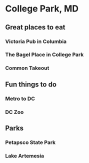 # College Park, MD

## Great places to eat
### Victoria Pub in Columbia
### The Bagel Place in College Park
### Common Takeout

## Fun things to do
### Metro to DC
### DC Zoo

## Parks
### Petapsco State Park
### Lake Artemesia
